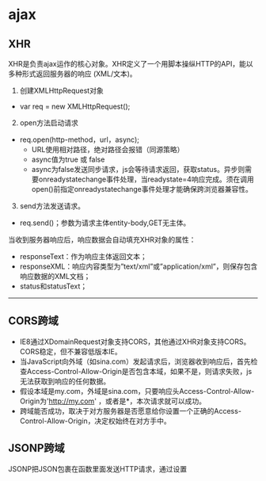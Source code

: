 # ajax

## XHR
XHR是负责ajax运作的核心对象。XHR定义了一个用脚本操纵HTTP的API，能以多种形式返回服务器的响应 (XML/文本)。
1. 创建XMLHttpRequest对象
* var req = new XMLHttpRequest();
2. open方法启动请求
* req.open(http-method，url，async);
	* URL使用相对路径，绝对路径会报错（同源策略）
	* async值为true 或 false
	* async为false发送同步请求，js会等待请求返回，获取status。异步则需要onreadystatechange事件处理，当readystate=4响应完成。须在调用open()前指定onreadystatechange事件处理才能确保跨浏览器兼容性。 
3. send方法发送请求。
* req.send()；参数为请求主体entity-body,GET无主体。
	
当收到服务器响应后，响应数据会自动填充XHR对象的属性：
* responseText：作为响应主体返回文本；
* responseXML：响应内容类型为”text/xml”或”application/xml”，则保存包含响应数据的XML文档；
* status和statusText；
___
## CORS跨域
* IE8通过XDomainRequest对象支持CORS，其他通过XHR对象支持CORS。CORS稳定，但不兼容低版本IE。
* 当JavaScript向外域（如sina.com）发起请求后，浏览器收到响应后，首先检查Access-Control-Allow-Origin是否包含本域，如果不是，则请求失败，js无法获取到响应的任何数据。
* 假设本域是my.com，外域是sina.com，只要响应头Access-Control-Allow-Origin为'http://my.com' ，或者是*，本次请求就可以成功。
* 跨域能否成功，取决于对方服务器是否愿意给你设置一个正确的Access-Control-Allow-Origin，决定权始终在对方手中。

## JSONP跨域
JSONP把JSON包裹在函数里面发送HTTP请求，通过设置<script>的URL来发送跨域HTTP请求
* 通过script的src请求资源,浏览器允许跨域引用js,不受同源策略约束。
* 请求的资源中用回调函数的将数据进行包裹
* 调用方要定义回调函数

